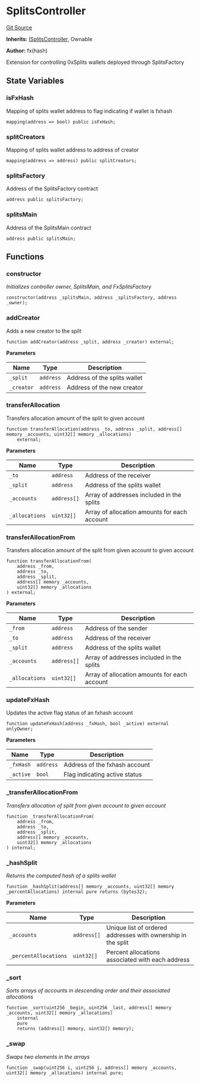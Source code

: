 # SplitsController
[Git Source](https://github.com/fxhash/fxhash-evm-contracts/blob/686a75b6e028ec629d05b5b60596a8ee209b77b5/src/splits/SplitsController.sol)

**Inherits:**
[ISplitsController](/src/interfaces/ISplitsController.sol/interface.ISplitsController.md), Ownable

**Author:**
fx(hash)

Extension for controlling 0xSplits wallets deployed through SplitsFactory


## State Variables
### isFxHash
Mapping of splits wallet address to flag indicating if wallet is fxhash


```solidity
mapping(address => bool) public isFxHash;
```


### splitCreators
Mapping of splits wallet address to address of creator


```solidity
mapping(address => address) public splitCreators;
```


### splitsFactory
Address of the SplitsFactory contract


```solidity
address public splitsFactory;
```


### splitsMain
Address of the SplitsMain contract


```solidity
address public splitsMain;
```


## Functions
### constructor

*Initializes controller owner, SplitsMain, and FxSplitsFactory*


```solidity
constructor(address _splitsMain, address _splitsFactory, address _owner);
```

### addCreator

Adds a new creator to the split


```solidity
function addCreator(address _split, address _creator) external;
```
**Parameters**

|Name|Type|Description|
|----|----|-----------|
|`_split`|`address`|Address of the splits wallet|
|`_creator`|`address`|Address of the new creator|


### transferAllocation

Transfers allocation amount of the split to given account


```solidity
function transferAllocation(address _to, address _split, address[] memory _accounts, uint32[] memory _allocations)
    external;
```
**Parameters**

|Name|Type|Description|
|----|----|-----------|
|`_to`|`address`|Address of the receiver|
|`_split`|`address`|Address of the splits wallet|
|`_accounts`|`address[]`|Array of addresses included in the splits|
|`_allocations`|`uint32[]`|Array of allocation amounts for each account|


### transferAllocationFrom

Transfers allocation amount of the split from given account to given account


```solidity
function transferAllocationFrom(
    address _from,
    address _to,
    address _split,
    address[] memory _accounts,
    uint32[] memory _allocations
) external;
```
**Parameters**

|Name|Type|Description|
|----|----|-----------|
|`_from`|`address`|Address of the sender|
|`_to`|`address`|Address of the receiver|
|`_split`|`address`|Address of the splits wallet|
|`_accounts`|`address[]`|Array of addresses included in the splits|
|`_allocations`|`uint32[]`|Array of allocation amounts for each account|


### updateFxHash

Updates the active flag status of an fxhash account


```solidity
function updateFxHash(address _fxHash, bool _active) external onlyOwner;
```
**Parameters**

|Name|Type|Description|
|----|----|-----------|
|`_fxHash`|`address`|Address of the fxhash account|
|`_active`|`bool`|Flag indicating active status|


### _transferAllocationFrom

*Transfers allocation of split from given account to given account*


```solidity
function _transferAllocationFrom(
    address _from,
    address _to,
    address _split,
    address[] memory _accounts,
    uint32[] memory _allocations
) internal;
```

### _hashSplit

*Returns the computed hash of a splits wallet*


```solidity
function _hashSplit(address[] memory _accounts, uint32[] memory _percentAllocations) internal pure returns (bytes32);
```
**Parameters**

|Name|Type|Description|
|----|----|-----------|
|`_accounts`|`address[]`|Unique list of ordered addresses with ownership in the split|
|`_percentAllocations`|`uint32[]`|Percent allocations associated with each address|


### _sort

*Sorts arrays of accounts in descending order and their associated allocations*


```solidity
function _sort(uint256 _begin, uint256 _last, address[] memory _accounts, uint32[] memory _allocations)
    internal
    pure
    returns (address[] memory, uint32[] memory);
```

### _swap

*Swaps two elements in the arrays*


```solidity
function _swap(uint256 i, uint256 j, address[] memory _accounts, uint32[] memory _allocations) internal pure;
```

